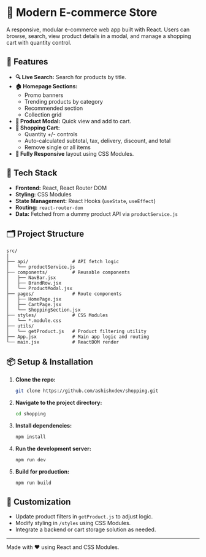 # 🛒 Modern E-commerce Store

A responsive, modular e-commerce web app built with React. Users can browse, search, view product details in a modal, and manage a shopping cart with quantity control.

## 🚀 Features
-   **🔍 Live Search:** Search for products by title.
-   **🏠 Homepage Sections:**
    -   Promo banners
    -   Trending products by category
    -   Recommended section
    -   Collection grid
-   **🧾 Product Modal:** Quick view and add to cart.
-   **🛒 Shopping Cart:**
    -   Quantity +/- controls
    -   Auto-calculated subtotal, tax, delivery, discount, and total
    -   Remove single or all items
-   **📱 Fully Responsive** layout using CSS Modules.

## 🧩 Tech Stack
-   **Frontend:** React, React Router DOM
-   **Styling:** CSS Modules
-   **State Management:** React Hooks (`useState`, `useEffect`)
-   **Routing:** `react-router-dom`
-   **Data:** Fetched from a dummy product API via `productService.js`

## 🗂️ Project Structure
```
src/
│
├── api/                # API fetch logic
│   └── productService.js
├── components/         # Reusable components
│   ├── NavBar.jsx
│   ├── BrandRow.jsx
│   └── ProductModal.jsx
├── pages/              # Route components
│   ├── HomePage.jsx
│   ├── CartPage.jsx
│   └── ShoppingSection.jsx
├── styles/             # CSS Modules
│   └── *.module.css
├── utils/
│   └── getProduct.js   # Product filtering utility
├── App.jsx             # Main app logic and routing
└── main.jsx            # ReactDOM render
```
## 📦 Setup & Installation
1.  **Clone the repo:**
    ```bash
    git clone https://github.com/ashishxdev/shopping.git
    ```
2.  **Navigate to the project directory:**
    ```bash
    cd shopping
    ```
3.  **Install dependencies:**
    ```bash
    npm install
    ```
4.  **Run the development server:**
    ```bash
    npm run dev
    ```
5.  **Build for production:**
    ```bash
    npm run build
    ```

## 🔧 Customization
-   Update product filters in `getProduct.js` to adjust logic.
-   Modify styling in `/styles` using CSS Modules.
-   Integrate a backend or cart storage solution as needed.

---
Made with ❤️ using React and CSS Modules.
